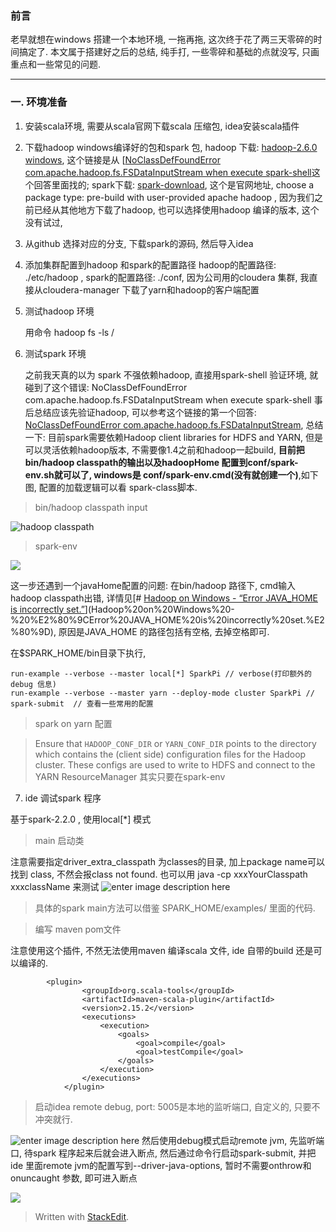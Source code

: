 ### 前言
老早就想在windows 搭建一个本地环境, 一拖再拖, 这次终于花了两三天零碎的时间搞定了. 本文属于搭建好之后的总结, 纯手打, 一些零碎和基础的点就没写, 只画重点和一些常见的问题. 

---

### 一. 环境准备
1. 安装scala环境, 需要从scala官网下载scala 压缩包, idea安装scala插件
2. 下载hadoop windows编译好的包和spark 包, hadoop 下载: [hadoop-2.6.0 windows](http://www.barik.net/archive/2015/01/19/172716/), 这个链接是从 [[NoClassDefFoundError com.apache.hadoop.fs.FSDataInputStream when execute spark-shell](https://stackoverflow.com/questions/30906412/noclassdeffounderror-com-apache-hadoop-fs-fsdatainputstream-when-execute-spark-s)这个回答里面找的; spark下载: [spark-download](https://spark.apache.org/downloads.html), 这个是官网地址, choose a package type: pre-build with user-provided apache hadoop , 因为我们之前已经从其他地方下载了hadoop, 也可以选择使用hadoop 编译的版本, 这个没有试过, 
3.  从github 选择对应的分支, 下载spark的源码, 然后导入idea
4. 添加集群配置到hadoop 和spark的配置路径
	hadoop的配置路径: ./etc/hadoop , spark的配置路径: ./conf, 因为公司用的cloudera 集群, 我直接从cloudera-manager 下载了yarn和hadoop的客户端配置

5. 测试hadoop 环境

	用命令 hadoop fs -ls /
6. 测试spark 环境

	之前我天真的以为 spark 不强依赖hadoop, 直接用spark-shell 验证环境, 就碰到了这个错误: NoClassDefFoundError com.apache.hadoop.fs.FSDataInputStream when execute spark-shell 事后总结应该先验证hadoop, 可以参考这个链接的第一个回答: [NoClassDefFoundError com.apache.hadoop.fs.FSDataInputStream](%5BNoClassDefFoundError%20com.apache.hadoop.fs.FSDataInputStream%20when%20execute%20spark-shell%5D%28https://stackoverflow.com/questions/30906412/noclassdeffounderror-com-apache-hadoop-fs-fsdatainputstream-when-execute-spark-s%29),  总结一下: 目前spark需要依赖Hadoop client libraries for HDFS and YARN,  但是可以灵活依赖hadoop版本, 不需要像1.4之前和hadoop一起build, **目前把 bin/hadoop classpath的输出以及hadoopHome 配置到conf/spark-env.sh就可以了, windows是 conf/spark-env.cmd(没有就创建一个)**,如下图, 配置的加载逻辑可以看 spark-class脚本.
>	bin/hadoop classpath input

![hadoop classpath](https://drive.google.com/uc?id=1Mjm78ZLoSMzIpoegwPIaaIdxb0JO0Pvx)

> spark-env

![](https://drive.google.com/uc?id=1CZ8yTmYyNkv6MkvHHM4ZR5JX0Tx-A7Ha)

这一步还遇到一个javaHome配置的问题: 在bin/hadoop 路径下, cmd输入hadoop classpath出错, 详情见[# [Hadoop on Windows - “Error JAVA_HOME is incorrectly set.”](https://stackoverflow.com/questions/31621032/hadoop-on-windows-error-java-home-is-incorrectly-set)](Hadoop%20on%20Windows%20-%20%E2%80%9CError%20JAVA_HOME%20is%20incorrectly%20set.%E2%80%9D), 原因是JAVA_HOME 的路径包括有空格, 去掉空格即可.

在$SPARK_HOME/bin目录下执行, 

```
run-example --verbose --master local[*] SparkPi // verbose(打印额外的debug 信息)
run-example --verbose --master yarn --deploy-mode cluster SparkPi // 
spark-submit  // 查看一些常用的配置
```

> spark on yarn 配置

> Ensure that `HADOOP_CONF_DIR` or `YARN_CONF_DIR` points to the directory 
which contains the (client side) configuration files for the Hadoop cluster. These configs are used to write to HDFS and connect to the YARN ResourceManager
其实只要在spark-env

7. ide 调试spark 程序

基于spark-2.2.0 , 使用local[*] 模式

> main 启动类

注意需要指定driver_extra_classpath 为classes的目录, 加上package name可以找到 class, 不然会报class not found. 也可以用 java -cp xxxYourClasspath xxxclassName 来测试
![enter image description here](https://drive.google.com/uc?id=1uOwX_NLuD9w9LRG35_V85g6tGQ3dGLWT)

> 具体的spark main方法可以借鉴 SPARK_HOME/examples/ 里面的代码.

> 编写 maven pom文件

注意使用这个插件, 不然无法使用maven 编译scala 文件, ide 自带的build 还是可以编译的.
```
		<plugin>
                <groupId>org.scala-tools</groupId>
                <artifactId>maven-scala-plugin</artifactId>
                <version>2.15.2</version>
                <executions>
                    <execution>
                        <goals>
                            <goal>compile</goal>
                            <goal>testCompile</goal>
                        </goals>
                    </execution>
                </executions>
            </plugin>
```


> 启动idea remote debug, port: 5005是本地的监听端口, 自定义的, 只要不冲突就行. 

![enter image description here](https://drive.google.com/uc?id=1OFfFTLlOSuTX6kgGGWqzK9GiFRZ5wAKn)
然后使用debug模式启动remote jvm,  先监听端口, 待spark 程序起来后就会进入断点, 然后通过命令行启动spark-submit, 并把ide 里面remote jvm的配置写到--driver-java-options, 暂时不需要onthrow和onuncaught 参数, 即可进入断点

![](https://drive.google.com/uc?id=1EJmhS5q2AcLDxnpko7_MCg6J3GVKdpoB)



> Written with [StackEdit](https://stackedit.io/).
<!--stackedit_data:
eyJoaXN0b3J5IjpbLTE0NzU3NzM3ODAsMzUzMjU1NDE4LDE3MD
c3NDA0NiwtNTExNTk0NDg0LC0xNDI3MDE4NDA3LC0xNTA3MjU0
NjUzLC00MzA3NjQ0NTUsLTE3MTAzNTU3MTgsLTczNjA4MDM4MC
w0MTgwMTU5NywtNzg4MTM4MzkzXX0=
-->